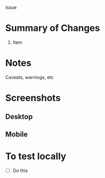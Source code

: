 <!--
Creating the PR.
- Fill the template, add/remove sections as needed.
-->

<!-- Link to issue on Forecast -->

Issue

<!-- If needed, link to design -->

# Summary of Changes

1. Item

# Notes

Caveats, warnings, etc

# Screenshots

## Desktop

## Mobile

# To test locally

- [ ] Do this
